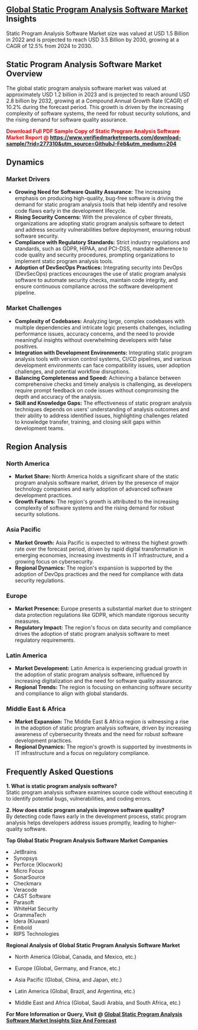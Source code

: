 <h2><a href="https://www.verifiedmarketreports.com/download-sample/?rid=277310&amp;utm_source=GithubJ&amp;utm_medium=204" target="_blank">Global Static Program Analysis Software Market</a> Insights</h2><p>Static Program Analysis Software Market size was valued at USD 1.5 Billion in 2022 and is projected to reach USD 3.5 Billion by 2030, growing at a CAGR of 12.5% from 2024 to 2030.</p><p> <h2>Static Program Analysis Software Market Overview</h2> <p>The global static program analysis software market was valued at approximately USD 1.2 billion in 2023 and is projected to reach around USD 2.8 billion by 2032, growing at a Compound Annual Growth Rate (CAGR) of 10.2% during the forecast period. This growth is driven by the increasing complexity of software systems, the need for robust security solutions, and the rising demand for software quality assurance. </p> <p><strong><p><span class=""><span style="color: #ff0000;"><strong>Download Full PDF Sample Copy of Static Program Analysis Software Market Report</strong> @ </span><a href="https://www.verifiedmarketreports.com/download-sample/?rid=277310&amp;utm_source=GithubJ-Feb&amp;utm_medium=204" target="_blank">https://www.verifiedmarketreports.com/download-sample/?rid=277310&amp;utm_source=GithubJ-Feb&amp;utm_medium=204</a></span></p></strong></p> <h2>Dynamics</h2> <h3>Market Drivers</h3> <ul> <li><strong>Growing Need for Software Quality Assurance:</strong> The increasing emphasis on producing high-quality, bug-free software is driving the demand for static program analysis tools that help identify and resolve code flaws early in the development lifecycle. </li> <li><strong>Rising Security Concerns:</strong> With the prevalence of cyber threats, organizations are adopting static program analysis software to detect and address security vulnerabilities before deployment, ensuring robust software security. </li> <li><strong>Compliance with Regulatory Standards:</strong> Strict industry regulations and standards, such as GDPR, HIPAA, and PCI-DSS, mandate adherence to code quality and security procedures, prompting organizations to implement static program analysis tools. </li> <li><strong>Adoption of DevSecOps Practices:</strong> Integrating security into DevOps (DevSecOps) practices encourages the use of static program analysis software to automate security checks, maintain code integrity, and ensure continuous compliance across the software development pipeline. </li> </ul> <h3>Market Challenges</h3> <ul> <li><strong>Complexity of Codebases:</strong> Analyzing large, complex codebases with multiple dependencies and intricate logic presents challenges, including performance issues, accuracy concerns, and the need to provide meaningful insights without overwhelming developers with false positives. </li> <li><strong>Integration with Development Environments:</strong> Integrating static program analysis tools with version control systems, CI/CD pipelines, and various development environments can face compatibility issues, user adoption challenges, and potential workflow disruptions. </li> <li><strong>Balancing Completeness and Speed:</strong> Achieving a balance between comprehensive checks and timely analysis is challenging, as developers require prompt feedback on code issues without compromising the depth and accuracy of the analysis. </li> <li><strong>Skill and Knowledge Gaps:</strong> The effectiveness of static program analysis techniques depends on users' understanding of analysis outcomes and their ability to address identified issues, highlighting challenges related to knowledge transfer, training, and closing skill gaps within development teams. </li> </ul> <h2>Region Analysis</h2> <h3>North America</h3> <ul> <li><strong>Market Share:</strong> North America holds a significant share of the static program analysis software market, driven by the presence of major technology companies and early adoption of advanced software development practices. </li> <li><strong>Growth Factors:</strong> The region's growth is attributed to the increasing complexity of software systems and the rising demand for robust security solutions. </li> </ul> <h3>Asia Pacific</h3> <ul> <li><strong>Market Growth:</strong> Asia Pacific is expected to witness the highest growth rate over the forecast period, driven by rapid digital transformation in emerging economies, increasing investments in IT infrastructure, and a growing focus on cybersecurity. </li> <li><strong>Regional Dynamics:</strong> The region's expansion is supported by the adoption of DevOps practices and the need for compliance with data security regulations. </li> </ul> <h3>Europe</h3> <ul> <li><strong>Market Presence:</strong> Europe presents a substantial market due to stringent data protection regulations like GDPR, which mandate rigorous security measures. </li> <li><strong>Regulatory Impact:</strong> The region's focus on data security and compliance drives the adoption of static program analysis software to meet regulatory requirements. </li> </ul> <h3>Latin America</h3> <ul> <li><strong>Market Development:</strong> Latin America is experiencing gradual growth in the adoption of static program analysis software, influenced by increasing digitalization and the need for software quality assurance. </li> <li><strong>Regional Trends:</strong> The region is focusing on enhancing software security and compliance to align with global standards. </li> </ul> <h3>Middle East & Africa</h3> <ul> <li><strong>Market Expansion:</strong> The Middle East & Africa region is witnessing a rise in the adoption of static program analysis software, driven by increasing awareness of cybersecurity threats and the need for robust software development practices. </li> <li><strong>Regional Dynamics:</strong> The region's growth is supported by investments in IT infrastructure and a focus on regulatory compliance. </li> </ul> <h2>Frequently Asked Questions</h2> <p><strong>1. What is static program analysis software?</strong><br> Static program analysis software examines source code without executing it to identify potential bugs, vulnerabilities, and coding errors. </p> <p><strong>2. How does static program analysis improve software quality?</strong><br> By detecting code flaws early in the development process, static program analysis helps developers address issues promptly, leading to higher-quality software.</p><p><strong>Top Global Static Program Analysis Software Market Companies</strong></p><div data-test-id=""><p><li>JetBrains</li><li> Synopsys</li><li> Perforce (Klocwork)</li><li> Micro Focus</li><li> SonarSource</li><li> Checkmarx</li><li> Veracode</li><li> CAST Software</li><li> Parasoft</li><li> WhiteHat Security</li><li> GrammaTech</li><li> Idera (Kiuwan)</li><li> Embold</li><li> RIPS Technologies</li></p><div><strong>Regional Analysis of&nbsp;Global Static Program Analysis Software Market</strong></div><ul><li dir="ltr"><p dir="ltr">North America&nbsp;(Global, Canada, and Mexico, etc.)</p></li><li dir="ltr"><p dir="ltr">Europe (Global, Germany, and France, etc.)</p></li><li dir="ltr"><p dir="ltr">Asia Pacific&nbsp;(Global, China, and Japan, etc.)</p></li><li dir="ltr"><p dir="ltr">Latin America&nbsp;(Global, Brazil, and Argentina, etc.)</p></li><li dir="ltr">Middle East and Africa&nbsp;(Global, Saudi Arabia, and South Africa, etc.)</li></ul><p><strong>For More Information or Query, Visit @&nbsp;</strong><strong><a href="https://www.verifiedmarketreports.com/product/static-program-analysis-software-market/?utm_source=GithubJ&amp;utm_medium=204" target="_blank">Global Static Program Analysis Software Market Insights Size And Forecast</a></strong></p></div>
